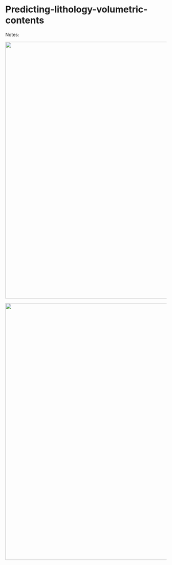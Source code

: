 # Predicting-lithology-volumetric-contents

Notes:
<p align="center">
  <img width="800" src="https://github.com/Hamid-Reza-Mousavi/Predicting-lithology-volumetric-contents/blob/main/fig/multichannel_homa_03.jpg" />
</p>
<p align="center">
  <img width="800" src="https://github.com/Hamid-Reza-Mousavi/Predicting-lithology-volumetric-contents/blob/main/fig/multichannel_homa_11.jpg" />
</p>

